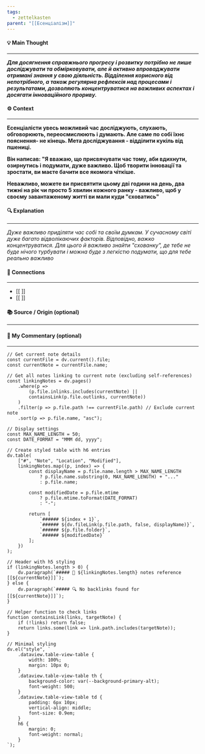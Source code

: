 ```yaml
---
tags:
  - zettelkasten
parent: "[[Есенціалізм]]"
---
```

#### 💡 Main Thought  
---
***Для досягнення справжнього прогресу і розвитку потрібно не лише досліджувати та обмірковувати, але й активно впроваджувати отримані знання у свою діяльність. Відділення корисного від непотрібного, а також регулярна рефлексія над процесами і результатами, дозволяють концентруватися на важливих аспектах і досягати інноваційного прориву.***

#### ⚙ Context  
---
**Есенціалісти увесь можливий час досліджують, слухають, обговорюють, переосмислюють і думають. Але саме по собі їхнє пояснення- не кінець. Мета досліджування - відділити кукіль від пшениці.**

**Він написав: "Я вважаю, що присвячувати час тому, аби вдихнути, озирнутись і подумати, дуже важливо. Щоб творити інновації та зростати, ви маєте бачити все якомога чіткіше.**

**Неважливо, можете ви присвятити цьому дві години на день, два тижні на рік чи просто 5 хвилин кожного ранку - важливо, щоб у своєму завантаженому житті ви мали куди "сховатись"**

#### 🔍 Explanation  
---
*Дуже важливо приділяти час собі та своїм думкам. У сучасному світі дуже багато відволікаючих факторів. Відповідно, важко концентруватися. Для цього й важливо знайти "схованку", де тебе не буде нічого турбувати і можна буде з легкістю подумати, що для тебе реально важливо*

#### 🧱 Connections  
---
- [[ ]]  
- [[ ]]


#### 📚 Source / Origin (optional)  
---


#### 🧠 My Commentary (optional)  
---


```dataviewjs
// Get current note details
const currentFile = dv.current().file;
const currentNote = currentFile.name;

// Get all notes linking to current note (excluding self-references)
const linkingNotes = dv.pages()
    .where(p => 
        (p.file.inlinks.includes(currentNote) || 
        containsLink(p.file.outlinks, currentNote))
    )
    .filter(p => p.file.path !== currentFile.path) // Exclude current note
    .sort(p => p.file.name, "asc");

// Display settings
const MAX_NAME_LENGTH = 50;
const DATE_FORMAT = "MMM dd, yyyy";

// Create styled table with h6 entries
dv.table(
    ["#", "Note", "Location", "Modified"],
    linkingNotes.map((p, index) => {
        const displayName = p.file.name.length > MAX_NAME_LENGTH
            ? p.file.name.substring(0, MAX_NAME_LENGTH) + "..." 
            : p.file.name;
        
        const modifiedDate = p.file.mtime 
            ? p.file.mtime.toFormat(DATE_FORMAT) 
            : "-";

        return [
            `###### ${index + 1}`,
            `###### ${dv.fileLink(p.file.path, false, displayName)}`,
            `###### ${p.file.folder}`,
            `###### ${modifiedDate}`
        ];
    })
);

// Header with h5 styling
if (linkingNotes.length > 0) {
    dv.paragraph(`##### 📌 ${linkingNotes.length} notes reference [[${currentNote}]]`);
} else {
    dv.paragraph(`##### 🔍 No backlinks found for [[${currentNote}]]`);
}

// Helper function to check links
function containsLink(links, targetNote) {
    if (!links) return false;
    return links.some(link => link.path.includes(targetNote));
}

// Minimal styling
dv.el("style", `
    .dataview.table-view-table {
        width: 100%;
        margin: 10px 0;
    }
    .dataview.table-view-table th {
        background-color: var(--background-primary-alt);
        font-weight: 500;
    }
    .dataview.table-view-table td {
        padding: 6px 10px;
        vertical-align: middle;
        font-size: 0.9em;
    }
    h6 {
        margin: 0;
        font-weight: normal;
    }
`);
```